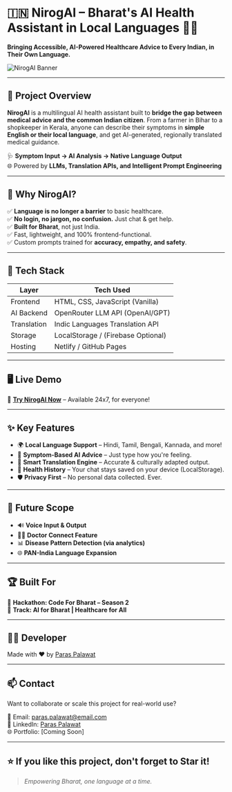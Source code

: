 # 🇮🇳 NirogAI – Bharat's AI Health Assistant in Local Languages 🤖💬

**Bringing Accessible, AI-Powered Healthcare Advice to Every Indian, in Their Own Language.**

![NirogAI Banner](https://chatgpt.com/s/m_686e90f1e2088191acc76dbf46a8dc3a)

---

## 🚀 Project Overview

**NirogAI** is a multilingual AI health assistant built to **bridge the gap between medical advice and the common Indian citizen**. From a farmer in Bihar to a shopkeeper in Kerala, anyone can describe their symptoms in **simple English or their local language**, and get AI-generated, regionally translated medical guidance.

🩺 **Symptom Input → AI Analysis → Native Language Output**  
🌐 Powered by **LLMs, Translation APIs, and Intelligent Prompt Engineering**

---

## 🌟 Why NirogAI?

✅ **Language is no longer a barrier** to basic healthcare.  
✅ **No login, no jargon, no confusion.** Just chat & get help.  
✅ **Built for Bharat**, not just India.  
✅ Fast, lightweight, and 100% frontend-functional.  
✅ Custom prompts trained for **accuracy, empathy, and safety**.

---

## 🧠 Tech Stack

| Layer | Tech Used |
|-------|-----------|
| Frontend | HTML, CSS, JavaScript (Vanilla) |
| AI Backend | OpenRouter LLM API (OpenAI/GPT) |
| Translation | Indic Languages Translation API |
| Storage | LocalStorage / (Firebase Optional) |
| Hosting | Netlify / GitHub Pages |

---

## 🖥️ Live Demo

🔗 [**Try NirogAI Now**](https://nirogai.netlify.app/) – Available 24x7, for everyone!

---

## ✨ Key Features

- 🌍 **Local Language Support** – Hindi, Tamil, Bengali, Kannada, and more!
- 💬 **Symptom-Based AI Advice** – Just type how you're feeling.
- 🔄 **Smart Translation Engine** – Accurate & culturally adapted output.
- 📜 **Health History** – Your chat stays saved on your device (LocalStorage).
- 🛡️ **Privacy First** – No personal data collected. Ever.





---

## 🔮 Future Scope

- 🔊 **Voice Input & Output**  
- 🧑‍⚕️ **Doctor Connect Feature**  
- 📊 **Disease Pattern Detection (via analytics)**  
- 🌐 **PAN-India Language Expansion**

---

## 🏆 Built For

🎯 **Hackathon: Code For Bharat – Season 2**  
📍 **Track: AI for Bharat | Healthcare for All**

---

## 👨‍💻 Developer

Made with ❤️ by [Paras Palawat](https://github.com/paras-palawat)

---

## 📫 Contact

Want to collaborate or scale this project for real-world use?

📧 Email: paras.palawat@email.com  
🔗 LinkedIn: [Paras Palawat](https://linkedin.com/in/paras-palawat)  
🌐 Portfolio: [Coming Soon]

---

## ⭐ If you like this project, don't forget to Star it!  
> _Empowering Bharat, one language at a time._

